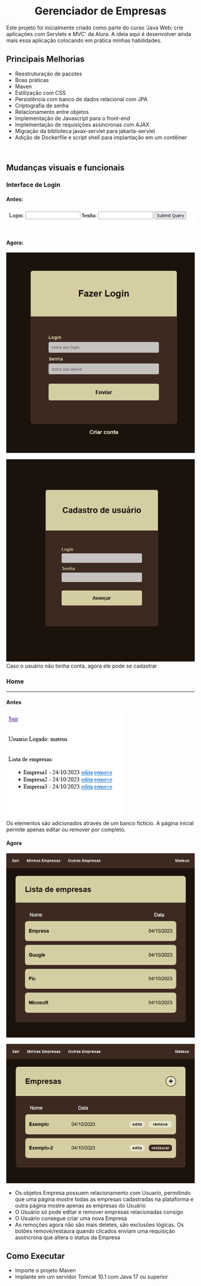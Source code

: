 <div align=center>

# Gerenciador de Empresas
</div>

Este projeto foi inicialmente criado como parte do curso 'Java Web: crie aplicações com Servlets e MVC' da Alura. A ideia aqui é desenvolver ainda mais essa aplicação colocando em prática minhas habilidades.

## Principais Melhorias

- Reestruturação de pacotes
- Boas práticas
- Maven
- Estilização com CSS
- Persistência com banco de dados relacional com JPA
- Criptografia de senha
- Relacionamento entre objetos
- Implementação de Javascript para o front-end
- Implementação de requisições assíncronas com AJAX
- Migração da biblioteca javax-servlet para jakarta-servlet
- Adição de Dockerfile e script shell para implantação em um contêiner

<br>

## Mudanças visuais e funcionais
### Interface de Login


#### Antes:

![loginOriginal](readme/loginOriginal.png)
#### Agora:
![loginNovo](readme/loginNovo.png)
<br>

![loginNovo](readme/cadastro.png)
<br>
Caso o usuário não tenha conta, agora ele pode se cadastrar
<br>

### Home
---

#### Antes
![listaEmpresas](readme/listaEmpresas.png)
<br>
Os elementos são adicionados através de um banco fictício. A página inicial permite apenas editar ou remover por completo.

#### Agora
![listaEmpresasNovo](readme/listaEmpresasNovo.png)
<br>
 
![listaEmpresasNovo](readme/listaEmpresasUsuario.png)
- Os objetos Empresa possuem relacionamento com Usuario, permitindo que uma página mostre todas as empresas cadastradas na plataforma e outra página mostre apenas as empresas do Usuário
- O Usuário só pode editar e remover empresas relacionadas consigo
- O Usuário consegue criar uma nova Empresa
- As remoções agora não são mais deletes, são exclusões lógicas. Os botões remove/restaura quando clicados enviam uma requisição assíncrona que altera o status da Empresa
## Como Executar

- Importe o projeto Maven
- Implante em um servidor Tomcat 10.1 com Java 17 ou superior
